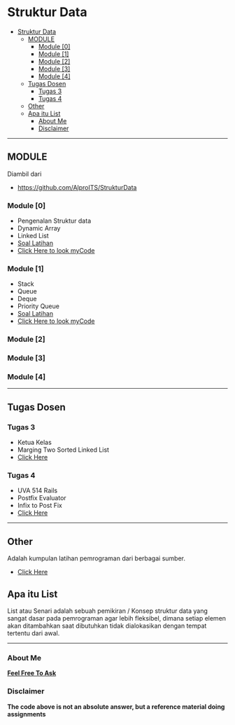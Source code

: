 # Struktur Data
- [Struktur Data](#struktur-data)
  - [MODULE](#module)
    - [Module [0]](#module-0)
    - [Module [1]](#module-1)
    - [Module [2]](#module-2)
    - [Module [3]](#module-3)
    - [Module [4]](#module-4)
  - [Tugas Dosen](#tugas-dosen)
    - [Tugas 3](#tugas-3)
    - [Tugas 4](#tugas-4)
  - [Other](#other)
  - [Apa itu List](#apa-itu-list)
    - [About Me](#about-me)
    - [Disclaimer](#disclaimer)
---
## MODULE 
Diambil dari 
- https://github.com/AlproITS/StrukturData

### Module [0] 
- Pengenalan Struktur data
- Dynamic Array
- Linked List 
- [Soal Latihan](https://github.com/AlproITS/StrukturData/wiki/Modul-0-(Soal-Latihan))
- [Click Here to look myCode](https://github.com/robbypambudi/Struktur-Data/tree/main/Module%20%5B0%5D)      

### Module [1]
- Stack
- Queue
- Deque
- Priority Queue
- [Soal Latihan](https://github.com/AlproITS/StrukturData/wiki/Modul-1-(Soal-Latihan))
- [Click Here to look myCode](https://github.com/robbypambudi/Struktur-Data/tree/main/Module%20%5B1%5D)

### Module [2]

### Module [3]

### Module [4]

---
## Tugas Dosen
### Tugas 3
- Ketua Kelas
- Marging Two Sorted Linked List
- [Click Here](https://github.com/robbypambudi/Struktur-Data/tree/main/Tugas%20%5B3%5D)

### Tugas 4
- UVA 514 Rails
- Postfix Evaluator
- Infix to Post Fix
- [Click Here](https://github.com/robbypambudi/Struktur-Data/tree/main/Tugas%20%5B4%5D) 

---
## Other 
Adalah kumpulan latihan pemrograman dari berbagai sumber.
- [Click Here](https://github.com/robbypambudi/Struktur-Data/tree/main/Other)
  
## Apa itu List

List atau Senari adalah sebuah pemikiran / Konsep struktur data yang sangat dasar pada pemrograman agar lebih fleksibel, dimana setiap elemen akan ditambahkan saat dibutuhkan tidak dialokasikan dengan tempat tertentu dari awal.


---

### About Me 
[**Feel Free To Ask**](https://www.instagram.com/robbypambudi/) 

### Disclaimer
**The code above is not an absolute answer, but a reference material doing assignments**
